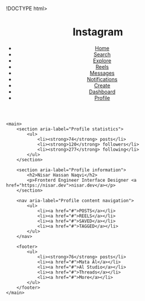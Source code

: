 !DOCTYPE html>
<html lang="en">
<head>
    <meta charset="UTF-8">
    <title>Instagram Profile - Nisar Hassan Naqvi</title>
</head>
<body>
    <header>
        <h1>Instagram</h1>
        <nav>
            <ul>
                <li><a href="#">Home</a></li>
                <li><a href="#">Search</a></li>
                <li><a href="#">Explore</a></li>
                <li><a href="#">Reels</a></li>
                <li><a href="#">Messages</a></li>
                <li><a href="#">Notifications</a></li>
                <li><a href="#">Create</a></li>
                <li><a href="#">Dashboard</a></li>
                <li><a href="#">Profile</a></li>
            </ul>
        </nav>
    </header>

    <main>
        <section aria-label="Profile statistics">
            <ul>
                <li><strong>74</strong> posts</li>
                <li><strong>120</strong> followers</li>
                <li><strong>277</strong> following</li>
            </ul>
        </section>

        <section aria-label="Profile information">
            <h2>Nisar Hassan Naqvi</h2>
            <p>Fronterd Engineer Interface Designer <a href="https://nisar.dev">nisar.dev</a></p>
        </section>

        <nav aria-label="Profile content navigation">
            <ul>
                <li><a href="#">POSTS</a></li>
                <li><a href="#">REELS</a></li>
                <li><a href="#">SAVED</a></li>
                <li><a href="#">TAGGED</a></li>
            </ul>
        </nav>

        <footer>
            <ul>
                <li><strong>76</strong> posts</li>
                <li><a href="#">Mata Al</a></li>
                <li><a href="#">Al Studio</a></li>
                <li><a href="#">Threads</a></li>
                <li><a href="#">More</a></li>
            </ul>
        </footer>
    </main>
</body>
</html>

